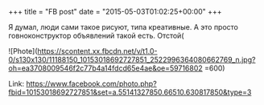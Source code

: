 +++
title = "FB post"
date = "2015-05-03T01:02:25+00:00"
+++

Я думал, люди сами такое рисуют, типа креативные. А это просто говноконструктор объявлений такой есть. Отстой(

![Phote](https://scontent.xx.fbcdn.net/v/t1.0-0/s130x130/11188150_10153018692727851_2522996364080662769_n.jpg?oh=ea3708009546f2c77b4a14fdcd65e4ae&oe=59716802 =600)


Link: https://www.facebook.com/photo.php?fbid=10153018692727851&set=a.55141327850.66510.630817850&type=3
